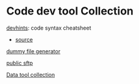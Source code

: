 # Code dev tool Collection

 
[devhints](https://devhints.io/): code syntax cheatsheet
- [source](https://github.com/rstacruz/cheatsheets)

[dummy file generator](https://pinetools.com/random-file-generator)

[public sftp](http://speedtest.tele2.net/)

[Data tool collection](https://github.com/davidkhala/data/wiki/IDE,-Studio)


